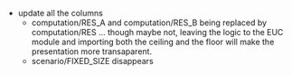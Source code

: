 - update all the columns
    - computation/RES_A and computation/RES_B being replaced by computation/RES ... though maybe not, leaving the logic to the EUC module and importing both the ceiling and the floor will make the presentation more transaparent.
    - scenario/FIXED_SIZE disappears
